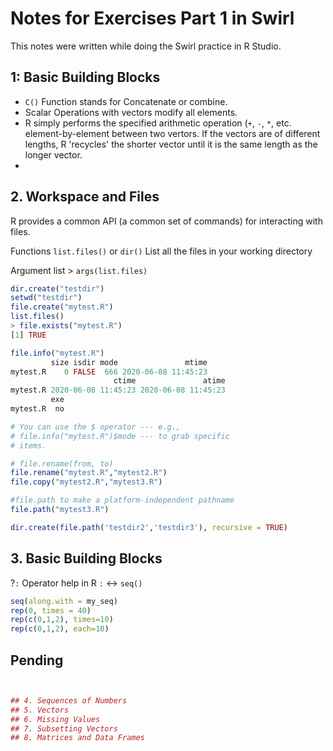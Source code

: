 # Notes for Exercises Part 1 in Swirl

This notes were written while doing the Swirl practice in R Studio. 

## 1: Basic Building Blocks 
 - `C()` Function stands for Concatenate or combine.
 - Scalar Operations with vectors modify all elements.
 - R simply performs the specified arithmetic operation (`+`, `-`, `*`, etc. element-by-element between two vertors. If the vectors are of different lengths, R 'recycles' the shorter vector until it is the same length as the longer vector.
 - 


## 2. Workspace and Files

R provides a common API (a common set of commands) for interacting with files.

Functions `list.files()` or `dir()` List all the files in your working directory

Argument list > `args(list.files)` 
```r
dir.create("testdir")
setwd("testdir")
file.create("mytest.R")
list.files()
> file.exists("mytest.R")
[1] TRUE

file.info("mytest.R")
         size isdir mode               mtime
mytest.R    0 FALSE  666 2020-06-08 11:45:23
                       ctime               atime
mytest.R 2020-06-08 11:45:23 2020-06-08 11:45:23
         exe
mytest.R  no

# You can use the $ operator --- e.g.,
# file.info("mytest.R")$mode --- to grab specific
# items.

# file.rename(from, to)
file.rename("mytest.R","mytest2.R")
file.copy("mytest2.R","mytest3.R")

#file.path to make a platform-independent pathname
file.path("mytest3.R")

dir.create(file.path('testdir2','testdir3'), recursive = TRUE)
```

## 3. Basic Building Blocks

?`:` Operator help in R
`:` <-> `seq()`

```R
seq(along.with = my_seq)
rep(0, times = 40)
rep(c(0,1,2), times=10)
rep(c(0,1,2), each=10)

```


## Pending
```r


## 4. Sequences of Numbers
## 5. Vectors
## 6. Missing Values
## 7. Subsetting Vectors
## 8. Matrices and Data Frames
```